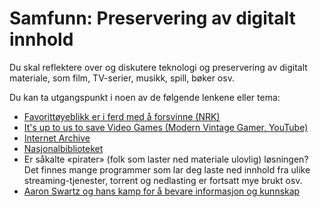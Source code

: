# Samfunn: Preservering av digitalt innhold

Du skal reflektere over og diskutere teknologi og preservering av digitalt materiale, som film, TV-serier, musikk, spill, bøker osv.

Du kan ta utgangspunkt i noen av de følgende lenkene eller tema:

- [Favorittøyeblikk er i ferd med å forsvinne (NRK)](https://www.nrk.no/kultur/xl/tv-serier-og-spill-forsvinner-fordi-ingen-tar-vare-pa-dem-1.17067418)
- [It's up to us to save Video Games (Modern Vintage Gamer, YouTube)](https://www.youtube.com/watch?v=FFINynRcFtk)
- [Internet Archive](https://www.archive.org)
- [Nasjonalbiblioteket](https://www.nb.no/)
- Er såkalte «pirater» (folk som laster ned materiale ulovlig) løsningen? Det finnes mange programmer som lar deg laste ned innhold fra ulike streaming-tjenester, torrent og nedlasting er fortsatt mye brukt osv.
- [Aaron Swartz og hans kamp for å bevare informasjon og kunnskap](https://en.wikipedia.org/wiki/The_Internet%27s_Own_Boy)